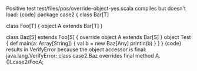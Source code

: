 Positive test
test/files/pos/override-object-yes.scala
compiles but doesn't load:
{code}
package case2 {
  class Bar[T]

  class Foo[T] {
    object A extends Bar[T]
  }

  class Baz[S] extends Foo[S] {
    override object A extends Bar[S]
  }
  object Test {
    def main(a: Array[String]) {
      val b = new Baz[Any]
      println(b)
    }
  }
}
{code}
results in VerifyError because the object accessor is final:
java.lang.VerifyError: class case2.Baz overrides final method A.()Lcase2/Foo$A$;


